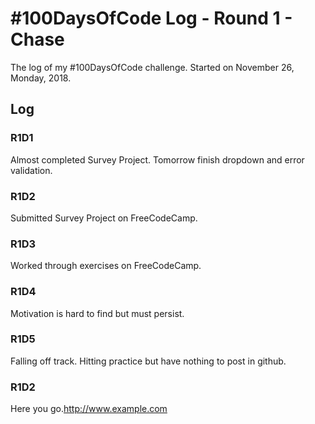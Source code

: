 # #100DaysOfCode Log - Round 1 - Chase

The log of my #100DaysOfCode challenge. Started on November 26, Monday, 2018.

## Log

### R1D1 
Almost completed Survey Project. Tomorrow finish dropdown and error validation.

### R1D2 
Submitted Survey Project on FreeCodeCamp. 

### R1D3 
Worked through exercises on FreeCodeCamp.

### R1D4
Motivation is hard to find but must persist.

### R1D5
Falling off track. Hitting practice but have nothing to post in github.



### R1D2
Here you go.http://www.example.com
